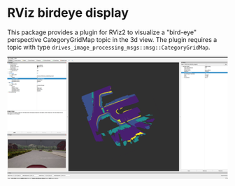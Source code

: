 # RViz birdeye display

This package provides a plugin for RViz2 to visualize a "bird-eye" perspective CategoryGridMap topic in the 3d view. The plugin
requires a topic with type `drives_image_processing_msgs::msg::CategoryGridMap`.

![RViz screenshot showing the 3d-view in top-down perspective with the birdseye camera-view](doc/Readme_Screenshot.png)

